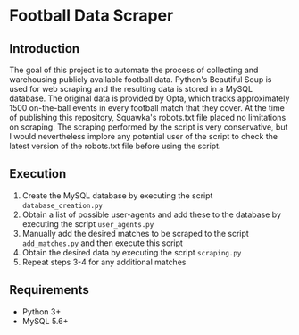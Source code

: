# Football Data Scraper

## Introduction
The goal of this project is to automate the process of collecting and warehousing publicly available football data. Python's Beautiful Soup
is used for web scraping and the resulting data is stored in a MySQL database. The original data is provided by Opta, which tracks 
approximately 1500 on-the-ball events in every football match that they cover. At the time of publishing this repository, Squawka's 
robots.txt file placed no limitations on scraping. The scraping performed by the script is very conservative, but I would nevertheless 
implore any potential user of the script to check the latest version of the robots.txt file before using the script.

## Execution
1. Create the MySQL database by executing the script `database_creation.py` <br>
2. Obtain a list of possible user-agents and add these to the database by executing the script `user_agents.py` <br>
3. Manually add the desired matches to be scraped to the script `add_matches.py` and then execute this script <br>
4. Obtain the desired data by executing the script `scraping.py`
5. Repeat steps 3-4 for any additional matches

## Requirements
* Python 3+
* MySQL 5.6+
